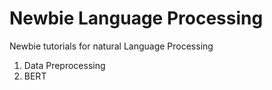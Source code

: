 # Newbie Language Processing
Newbie tutorials for natural Language Processing
1. Data Preprocessing
2. BERT
